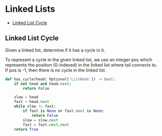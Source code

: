 # Linked Lists

* [Linked List Cycle](#linked-list-cycle)

## Linked List Cycle

Given a linked list, determine if it has a cycle in it.

To represent a cycle in the given linked list, we use an integer pos which represents the position (0-indexed) in the
linked list where tail connects to. If pos is -1, then there is no cycle in the linked list.

```python
def has_cycle(head: Optional['ListNode']) -> bool:
    if not head and head.next:
        return False

    slow = head
    fast = head.next
    while slow != fast:
        if fast is None or fast.next is None:
            return False
        slow = slow.next
        fast = fast.next.next
    return True
```
